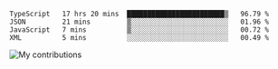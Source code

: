 <!--START_SECTION:waka-->
```text
TypeScript   17 hrs 20 mins  ████████████████████████▒   96.79 % 
JSON         21 mins         ▒░░░░░░░░░░░░░░░░░░░░░░░░   01.96 % 
JavaScript   7 mins          ▒░░░░░░░░░░░░░░░░░░░░░░░░   00.72 % 
XML          5 mins          ░░░░░░░░░░░░░░░░░░░░░░░░░   00.49 % 
```
<!--END_SECTION:waka-->
<img src="https://github-readme-streak-stats.herokuapp.com/?user=pahas&theme=white" alt="My contributions" />

